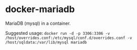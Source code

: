 docker-mariadb
==============

MariaDB (mysql) in a container.

Suggested usage: `docker run -d -p 3306:3306 -v /host/overrides.conf:/etc/mysql/conf.d/overrides.conf -v /host/sqldata:/var/lib/mysql mariadb`
